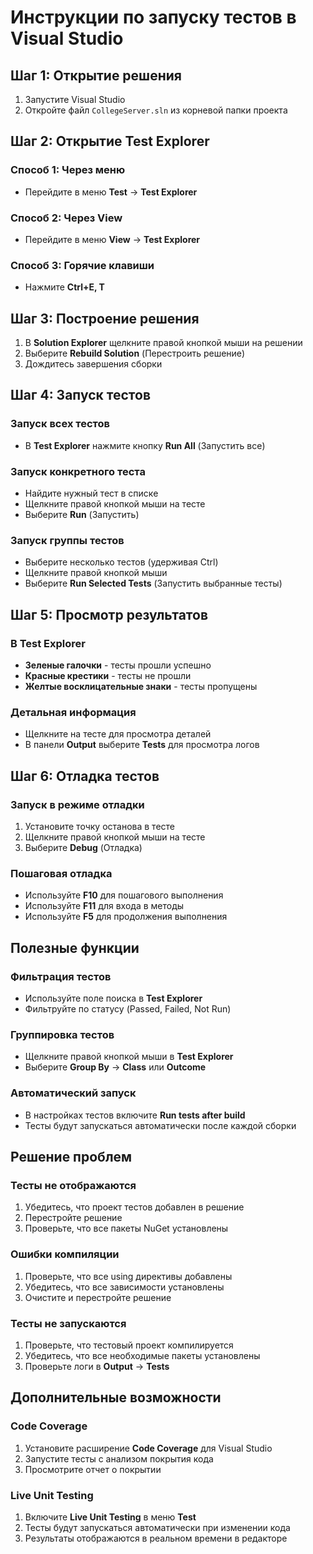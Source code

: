 # Инструкции по запуску тестов в Visual Studio

## Шаг 1: Открытие решения

1. Запустите Visual Studio
2. Откройте файл `CollegeServer.sln` из корневой папки проекта

## Шаг 2: Открытие Test Explorer

### Способ 1: Через меню
- Перейдите в меню **Test** → **Test Explorer**

### Способ 2: Через View
- Перейдите в меню **View** → **Test Explorer**

### Способ 3: Горячие клавиши
- Нажмите **Ctrl+E, T**

## Шаг 3: Построение решения

1. В **Solution Explorer** щелкните правой кнопкой мыши на решении
2. Выберите **Rebuild Solution** (Перестроить решение)
3. Дождитесь завершения сборки

## Шаг 4: Запуск тестов

### Запуск всех тестов
- В **Test Explorer** нажмите кнопку **Run All** (Запустить все)

### Запуск конкретного теста
- Найдите нужный тест в списке
- Щелкните правой кнопкой мыши на тесте
- Выберите **Run** (Запустить)

### Запуск группы тестов
- Выберите несколько тестов (удерживая Ctrl)
- Щелкните правой кнопкой мыши
- Выберите **Run Selected Tests** (Запустить выбранные тесты)

## Шаг 5: Просмотр результатов

### В Test Explorer
- **Зеленые галочки** - тесты прошли успешно
- **Красные крестики** - тесты не прошли
- **Желтые восклицательные знаки** - тесты пропущены

### Детальная информация
- Щелкните на тесте для просмотра деталей
- В панели **Output** выберите **Tests** для просмотра логов

## Шаг 6: Отладка тестов

### Запуск в режиме отладки
1. Установите точку останова в тесте
2. Щелкните правой кнопкой мыши на тесте
3. Выберите **Debug** (Отладка)

### Пошаговая отладка
- Используйте **F10** для пошагового выполнения
- Используйте **F11** для входа в методы
- Используйте **F5** для продолжения выполнения

## Полезные функции

### Фильтрация тестов
- Используйте поле поиска в **Test Explorer**
- Фильтруйте по статусу (Passed, Failed, Not Run)

### Группировка тестов
- Щелкните правой кнопкой мыши в **Test Explorer**
- Выберите **Group By** → **Class** или **Outcome**

### Автоматический запуск
- В настройках тестов включите **Run tests after build**
- Тесты будут запускаться автоматически после каждой сборки

## Решение проблем

### Тесты не отображаются
1. Убедитесь, что проект тестов добавлен в решение
2. Перестройте решение
3. Проверьте, что все пакеты NuGet установлены

### Ошибки компиляции
1. Проверьте, что все using директивы добавлены
2. Убедитесь, что все зависимости установлены
3. Очистите и перестройте решение

### Тесты не запускаются
1. Проверьте, что тестовый проект компилируется
2. Убедитесь, что все необходимые пакеты установлены
3. Проверьте логи в **Output** → **Tests**

## Дополнительные возможности

### Code Coverage
1. Установите расширение **Code Coverage** для Visual Studio
2. Запустите тесты с анализом покрытия кода
3. Просмотрите отчет о покрытии

### Live Unit Testing
1. Включите **Live Unit Testing** в меню **Test**
2. Тесты будут запускаться автоматически при изменении кода
3. Результаты отображаются в реальном времени в редакторе
